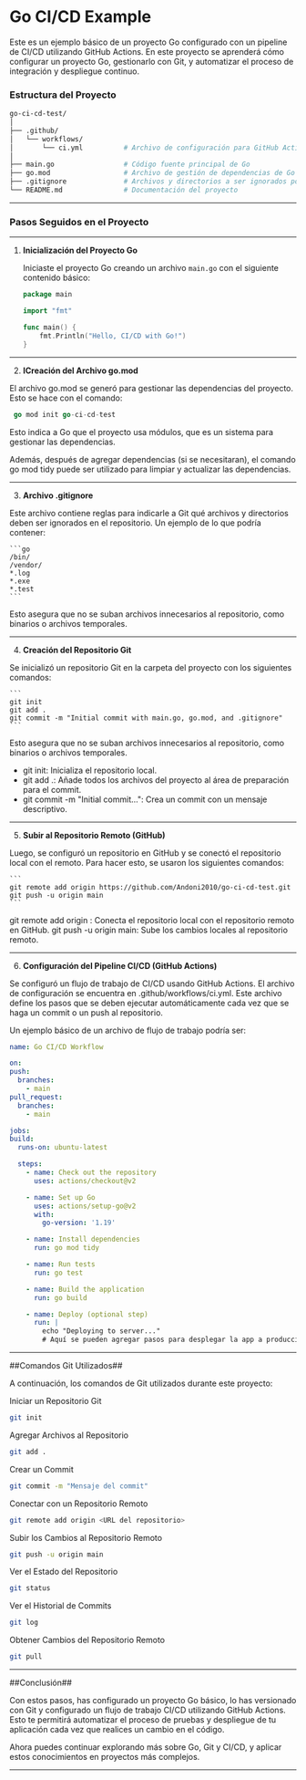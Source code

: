 # Go CI/CD Example

Este es un ejemplo básico de un proyecto Go configurado con un pipeline de CI/CD utilizando GitHub Actions. En este proyecto se aprenderá cómo configurar un proyecto Go, gestionarlo con Git, y automatizar el proceso de integración y despliegue continuo.

### **Estructura del Proyecto**

  ```bash
go-ci-cd-test/
│
├── .github/
│   └── workflows/
│       └── ci.yml          # Archivo de configuración para GitHub Actions
│
├── main.go                 # Código fuente principal de Go
├── go.mod                  # Archivo de gestión de dependencias de Go
├── .gitignore              # Archivos y directorios a ser ignorados por Git
└── README.md               # Documentación del proyecto
 ```
---

### **Pasos Seguidos en el Proyecto**

---

1. **Inicialización del Proyecto Go**

   Iniciaste el proyecto Go creando un archivo `main.go` con el siguiente contenido básico:

   ```go
   package main

   import "fmt"

   func main() {
       fmt.Println("Hello, CI/CD with Go!")
   }

---

2. **ICreación del Archivo go.mod**

El archivo go.mod se generó para gestionar las dependencias del proyecto. Esto se hace con el comando:

   ```go
    go mod init go-ci-cd-test
   ```
Esto indica a Go que el proyecto usa módulos, que es un sistema para gestionar las     dependencias.

Además, después de agregar dependencias (si se necesitaran), el comando go mod tidy puede ser   utilizado para limpiar y actualizar las dependencias.

---

3. **Archivo .gitignore**

Este archivo contiene reglas para indicarle a Git qué archivos y directorios deben ser ignorados en el repositorio. Un ejemplo de lo que podría contener:

    ```go
    /bin/
    /vendor/
    *.log
    *.exe
    *.test
    ```

Esto asegura que no se suban archivos innecesarios al repositorio, como binarios o archivos temporales.

---

4. **Creación del Repositorio Git**

Se inicializó un repositorio Git en la carpeta del proyecto con los siguientes comandos:

    ```
    git init
    git add .
    git commit -m "Initial commit with main.go, go.mod, and .gitignore"
    ```
    
Esto asegura que no se suban archivos innecesarios al repositorio, como binarios o archivos temporales.

* git init: Inicializa el repositorio local.
* git add .: Añade todos los archivos del proyecto al área de preparación para el commit.
* git commit -m "Initial commit...": Crea un commit con un mensaje descriptivo.

---

5. **Subir al Repositorio Remoto (GitHub)**

Luego, se configuró un repositorio en GitHub y se conectó el repositorio local con el remoto. Para hacer esto, se usaron los siguientes comandos:

    ```
    git remote add origin https://github.com/Andoni2010/go-ci-cd-test.git
    git push -u origin main
    ```
    
git remote add origin <url>: Conecta el repositorio local con el repositorio remoto en GitHub.
git push -u origin main: Sube los cambios locales al repositorio remoto.

---

6. **Configuración del Pipeline CI/CD (GitHub Actions)**

Se configuró un flujo de trabajo de CI/CD usando GitHub Actions. El archivo de configuración se encuentra en .github/workflows/ci.yml. Este archivo define los pasos que se deben ejecutar automáticamente cada vez que se haga un commit o un push al repositorio.

Un ejemplo básico de un archivo de flujo de trabajo podría ser:

  ```yaml
name: Go CI/CD Workflow

on:
  push:
    branches:
      - main
  pull_request:
    branches:
      - main

jobs:
  build:
    runs-on: ubuntu-latest

    steps:
      - name: Check out the repository
        uses: actions/checkout@v2

      - name: Set up Go
        uses: actions/setup-go@v2
        with:
          go-version: '1.19'

      - name: Install dependencies
        run: go mod tidy

      - name: Run tests
        run: go test

      - name: Build the application
        run: go build

      - name: Deploy (optional step)
        run: |
          echo "Deploying to server..."
          # Aquí se pueden agregar pasos para desplegar la app a producción.
  ```
---

##Comandos Git Utilizados##

A continuación, los comandos de Git utilizados durante este proyecto:

Iniciar un Repositorio Git

  ```bash
  git init
  ```

Agregar Archivos al Repositorio

  ```bash
  git add .
  ```
  
Crear un Commit
  
  ```bash
  git commit -m "Mensaje del commit"
  ```
  
Conectar con un Repositorio Remoto
  
  ```bash
  git remote add origin <URL del repositorio>
  ```
  
Subir los Cambios al Repositorio Remoto
  
  ```bash
  git push -u origin main
  ```
 
Ver el Estado del Repositorio
  
  ```bash
  git status
  ```
  
Ver el Historial de Commits
  
  ```bash
  git log
  ```
  
Obtener Cambios del Repositorio Remoto
  
  ```bash
  git pull
  ```

---

##Conclusión##

Con estos pasos, has configurado un proyecto Go básico, lo has versionado con Git y configurado un flujo de trabajo CI/CD utilizando GitHub Actions. Esto te permitirá automatizar el proceso de pruebas y despliegue de tu aplicación cada vez que realices un cambio en el código.

Ahora puedes continuar explorando más sobre Go, Git y CI/CD, y aplicar estos conocimientos en proyectos más complejos.

---
